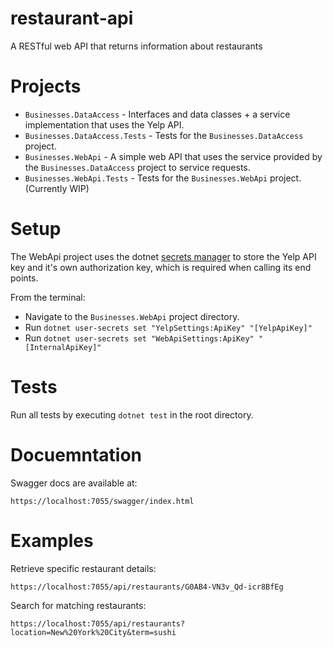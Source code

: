 # restaurant-api
A RESTful web API that returns information about restaurants

# Projects

- `Businesses.DataAccess` - Interfaces and data classes + a service implementation that uses the Yelp API.
- `Businesses.DataAccess.Tests` - Tests for the `Businesses.DataAccess` project.
- `Businesses.WebApi` - A simple web API that uses the service provided by the `Businesses.DataAccess` project to service requests.
- `Businesses.WebApi.Tests` - Tests for the `Businesses.WebApi` project. (Currently WIP)

# Setup

The WebApi project uses the dotnet [secrets manager](https://learn.microsoft.com/en-us/aspnet/core/security/app-secrets?view=aspnetcore-6.0&tabs=windows) to store the Yelp API key and it's own authorization key, which is required when calling its end points.

From the terminal:
- Navigate to the `Businesses.WebApi` project directory.
- Run `dotnet user-secrets set "YelpSettings:ApiKey" "[YelpApiKey]"`
- Run `dotnet user-secrets set "WebApiSettings:ApiKey" "[InternalApiKey]"`

# Tests

Run all tests by executing `dotnet test` in the root directory.

# Docuemntation

Swagger docs are available at:

```
https://localhost:7055/swagger/index.html
```

# Examples

Retrieve specific restaurant details: 

```
https://localhost:7055/api/restaurants/G0AB4-VN3v_Qd-icr8BfEg
```

Search for matching restaurants:

```
https://localhost:7055/api/restaurants?location=New%20York%20City&term=sushi
```